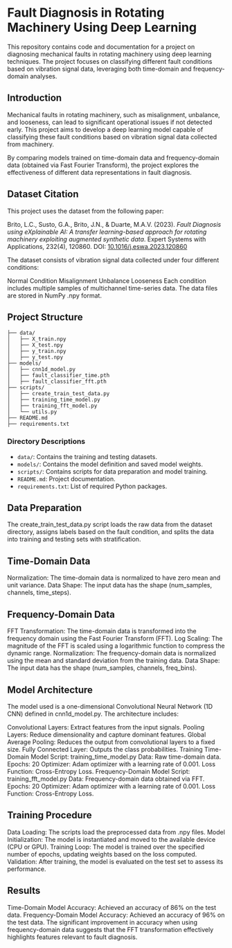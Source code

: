 # Fault Diagnosis in Rotating Machinery Using Deep Learning
This repository contains code and documentation for a project on diagnosing mechanical faults in rotating machinery using deep learning techniques. The project focuses on classifying different fault conditions based on vibration signal data, leveraging both time-domain and frequency-domain analyses.
## Introduction
Mechanical faults in rotating machinery, such as misalignment, unbalance, and looseness, can lead to significant operational issues if not detected early. This project aims to develop a deep learning model capable of classifying these fault conditions based on vibration signal data collected from machinery.

By comparing models trained on time-domain data and frequency-domain data (obtained via Fast Fourier Transform), the project explores the effectiveness of different data representations in fault diagnosis.

## Dataset Citation

This project uses the dataset from the following paper:

Brito, L.C., Susto, G.A., Brito, J.N., & Duarte, M.A.V. (2023). *Fault Diagnosis using eXplainable AI: A transfer learning-based approach for rotating machinery exploiting augmented synthetic data*. Expert Systems with Applications, 232(4), 120860. DOI: [10.1016/j.eswa.2023.120860](https://doi.org/10.1016/j.eswa.2023.120860)

The dataset consists of vibration signal data collected under four different conditions:

Normal Condition
Misalignment
Unbalance
Looseness
Each condition includes multiple samples of multichannel time-series data. The data files are stored in NumPy .npy format.

## Project Structure
```
├── data/
│   ├── X_train.npy
│   ├── X_test.npy
│   ├── y_train.npy
│   ├── y_test.npy
├── models/
│   ├── cnn1d_model.py
│   ├── fault_classifier_time.pth
│   ├── fault_classifier_fft.pth
├── scripts/
│   ├── create_train_test_data.py
│   ├── training_time_model.py
│   ├── training_fft_model.py
│   └── utils.py
├── README.md
├── requirements.txt
```

### Directory Descriptions
- `data/`: Contains the training and testing datasets.
- `models/`: Contains the model definition and saved model weights.
- `scripts/`: Contains scripts for data preparation and model training.
- `README.md`: Project documentation.
- `requirements.txt`: List of required Python packages.


## Data Preparation
The create_train_test_data.py script loads the raw data from the dataset directory, assigns labels based on the fault condition, and splits the data into training and testing sets with stratification.

## Time-Domain Data
Normalization: The time-domain data is normalized to have zero mean and unit variance.
Data Shape: The input data has the shape (num_samples, channels, time_steps).
## Frequency-Domain Data
FFT Transformation: The time-domain data is transformed into the frequency domain using the Fast Fourier Transform (FFT).
Log Scaling: The magnitude of the FFT is scaled using a logarithmic function to compress the dynamic range.
Normalization: The frequency-domain data is normalized using the mean and standard deviation from the training data.
Data Shape: The input data has the shape (num_samples, channels, freq_bins).

## Model Architecture
The model used is a one-dimensional Convolutional Neural Network (1D CNN) defined in cnn1d_model.py. The architecture includes:

Convolutional Layers: Extract features from the input signals.
Pooling Layers: Reduce dimensionality and capture dominant features.
Global Average Pooling: Reduces the output from convolutional layers to a fixed size.
Fully Connected Layer: Outputs the class probabilities.
Training
Time-Domain Model
Script: training_time_model.py
Data: Raw time-domain data.
Epochs: 20
Optimizer: Adam optimizer with a learning rate of 0.001.
Loss Function: Cross-Entropy Loss.
Frequency-Domain Model
Script: training_fft_model.py
Data: Frequency-domain data obtained via FFT.
Epochs: 20
Optimizer: Adam optimizer with a learning rate of 0.001.
Loss Function: Cross-Entropy Loss.

## Training Procedure
Data Loading: The scripts load the preprocessed data from .npy files.
Model Initialization: The model is instantiated and moved to the available device (CPU or GPU).
Training Loop: The model is trained over the specified number of epochs, updating weights based on the loss computed.
Validation: After training, the model is evaluated on the test set to assess its performance.

## Results
Time-Domain Model Accuracy: Achieved an accuracy of 86% on the test data.
Frequency-Domain Model Accuracy: Achieved an accuracy of 96% on the test data.
The significant improvement in accuracy when using frequency-domain data suggests that the FFT transformation effectively highlights features relevant to fault diagnosis.
